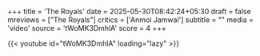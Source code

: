 +++
title = 'The Royals'
date = 2025-05-30T08:42:24+05:30
draft = false
mreviews = ["The Royals"]
critics = ['Anmol Jamwal']
subtitle = ""
media = 'video'
source = 'tWoMK3DmhlA'
score = 4
+++

{{< youtube id="tWoMK3DmhlA" loading="lazy" >}}
